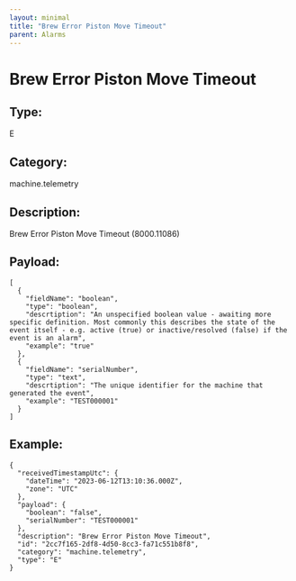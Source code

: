 ```yaml
---
layout: minimal
title: "Brew Error Piston Move Timeout"
parent: Alarms
---
```


# Brew Error Piston Move Timeout

## Type:

E

## Category:

machine.telemetry

## Description: 

Brew Error Piston Move Timeout (8000.11086)

## Payload:

```
[
  {
    "fieldName": "boolean",
    "type": "boolean",
    "descrtiption": "An unspecified boolean value - awaiting more specific definition. Most commonly this describes the state of the event itself - e.g. active (true) or inactive/resolved (false) if the event is an alarm",
    "example": "true"
  },
  {
    "fieldName": "serialNumber",
    "type": "text",
    "descrtiption": "The unique identifier for the machine that generated the event",
    "example": "TEST000001"
  }
]
```

## Example:

```
{
  "receivedTimestampUtc": {
    "dateTime": "2023-06-12T13:10:36.000Z",
    "zone": "UTC"
  },
  "payload": {
    "boolean": "false",
    "serialNumber": "TEST000001"
  },
  "description": "Brew Error Piston Move Timeout",
  "id": "2cc7f165-2df8-4d50-8cc3-fa71c551b8f8",
  "category": "machine.telemetry",
  "type": "E"
}
```
